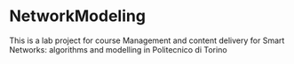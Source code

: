 # NetworkModeling
This is a lab project for course Management and content delivery for Smart Networks: algorithms and modelling in Politecnico di Torino
